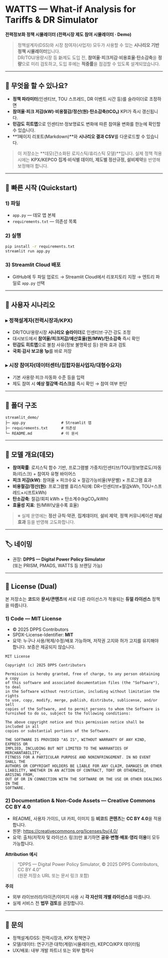 # WATTS — What-if Analysis for Tariffs & DR Simulator
**전력정보화 정책 시뮬레이터 (전력시장 제도 참여 시뮬레이터 · Demo)**

> 정책설계자(DSS)와 시장 참여자(사업자) 모두가 사용할 수 있는 **시나리오 기반 정책 시뮬레이터**입니다.  
> DR/TOU/용량시장 등 新제도 도입 전, **참여율·피크저감·비용효율·탄소감축**을 **정량**으로 미리 검토하고, 도입 후에는 **적중률**을 점검할 수 있도록 설계되었습니다.

---

## 🔎 무엇을 할 수 있나요?
- **정책 파라미터**(인센티브, TOU 스프레드, DR 이벤트 시간 등)를 슬라이더로 조정하면
- **참여율·피크 저감(kW)·비용절감/정산(원)·탄소감축(tCO₂)** KPI가 즉시 갱신됩니다.
- **민감도 히트맵**으로 인센티브·정보명료도 변화에 따른 참여율 변화를 한눈에 확인할 수 있습니다.
- **1페이지 리포트(Markdown)**와 **시나리오 결과 CSV**를 다운로드할 수 있습니다.

> 이 저장소는 **데모(간소화된 로지스틱/휴리스틱 모델)**입니다. 실제 정책 적용 시에는 **KPX/KEPCO 집계·비식별 데이터, 제도별 정산규정, 설비제약**을 반영해 보정해야 합니다.

---

## 🚀 빠른 시작 (Quickstart)

### 1) 파일
- `app.py` — 데모 앱 본체  
- `requirements.txt` — 의존성 목록

### 2) 실행
```bash
pip install -r requirements.txt
streamlit run app.py
```

### 3) Streamlit Cloud 배포
- GitHub에 두 파일 업로드 → Streamlit Cloud에서 리포지토리 지정 → 엔트리 파일로 `app.py` 선택

---

## 🧭 사용자 시나리오
### ▸ 정책설계자(전력시장과/KPX)
- DR/TOU/용량시장 **시나리오 슬라이더**로 인센티브·구간·강도 조정
- 대시보드에서 **참여율/피크저감/예산효율(원/MW)/탄소감축** 즉시 확인
- **민감도 히트맵**으로 불참 사유(정보 불명확성 등) 완화 효과 검토
- **국회·감사 보고용 1p**를 바로 저장

### ▸ 시장 참여자(데이터센터/집합자원사업자/대형수요자)
- 기본 사용량·피크·자동화 수준 등을 입력
- 제도 참여 시 **예상 절감액·리스크**를 즉시 확인 → 참여 여부 판단

---

## 🧱 폴더 구조
```
streamlit_demo/
├─ app.py                # Streamlit 앱
├─ requirements.txt      # 의존성
└─ README.md             # 이 문서
```

---

## 🧠 모델 개요(데모)
- **참여확률**: 로지스틱 함수 기반, 프로그램별 가중치(인센티브/TOU/정보명료도/자동화/리스크) + 참여자 유형 바이어스  
- **피크 저감(kW)**: 참여율 × 피크수요 × 절감가능비율(부문별) × 프로그램 효과  
- **비용절감/정산(원)**: 프로그램별 휴리스틱(예: DR=인센티브×절감kWh, TOU=스프레드×시프트kWh)  
- **탄소감축**: 절감/회피 kWh × 탄소계수(kgCO₂/kWh)  
- **효율성 지표**: 원/MW(낮을수록 효율)

> ※ 실제 운영에는 **정산 규칙·약관**, **집계데이터**, **설비 제약**, **정책 커뮤니케이션 채널 효과** 등을 반영해 고도화합니다.

---

## 🏷️ 네이밍
- 권장: **DPPS — Digital Power Policy Simulator**  
  (또는 PRISM, PMADS, WATTS 등 브랜딩 가능)

---

## 🧩 License (Dual)
본 저장소는 **코드**와 **문서/콘텐츠**에 서로 다른 라이선스가 적용되는 **듀얼 라이선스** 정책을 따릅니다.

### 1) Code — MIT License
- © 2025 DPPS Contributors  
- SPDX-License-Identifier: **MIT**  
- 요약: 누구나 사용/복제/수정/배포 가능하며, 저작권 고지와 허가 고지를 유지해야 합니다. 보증은 제공되지 않습니다.

```
MIT License

Copyright (c) 2025 DPPS Contributors

Permission is hereby granted, free of charge, to any person obtaining a copy
of this software and associated documentation files (the "Software"), to deal
in the Software without restriction, including without limitation the rights
to use, copy, modify, merge, publish, distribute, sublicense, and/or sell
copies of the Software, and to permit persons to whom the Software is
furnished to do so, subject to the following conditions:

The above copyright notice and this permission notice shall be included in all
copies or substantial portions of the Software.

THE SOFTWARE IS PROVIDED "AS IS", WITHOUT WARRANTY OF ANY KIND, EXPRESS OR
IMPLIED, INCLUDING BUT NOT LIMITED TO THE WARRANTIES OF MERCHANTABILITY,
FITNESS FOR A PARTICULAR PURPOSE AND NONINFRINGEMENT. IN NO EVENT SHALL THE
AUTHORS OR COPYRIGHT HOLDERS BE LIABLE FOR ANY CLAIM, DAMAGES OR OTHER
LIABILITY, WHETHER IN AN ACTION OF CONTRACT, TORT OR OTHERWISE, ARISING FROM,
OUT OF OR IN CONNECTION WITH THE SOFTWARE OR THE USE OR OTHER DEALINGS IN THE
SOFTWARE.
```

### 2) Documentation & Non‑Code Assets — Creative Commons **CC BY 4.0**
- README, 사용자 가이드, UI 카피, 이미지 등 **비코드 콘텐츠**는 **CC BY 4.0**을 적용합니다.  
- 원문: https://creativecommons.org/licenses/by/4.0/  
- 요약: 출처(저작자 및 라이선스 링크)만 표기하면 **공유·변형·배포·영리 이용**이 모두 가능합니다.

**Attribution 예시**
> “DPPS — Digital Power Policy Simulator, © 2025 DPPS Contributors, CC BY 4.0”  
> (원문 저장소 URL 또는 문서 링크 포함)

**주의**  
- 외부 라이브러리/아이콘/이미지 사용 시 **각 자산의 개별 라이선스**를 따릅니다.  
- 실제 서비스 전 **법무 검토**를 권장합니다.

---

## 🙋 문의
- 정책설계/DSS: 전력시장과, KPX 정책연구  
- 모델/데이터: 연구기관·대학(계량/시뮬레이션), KEPCO/KPX 데이터팀  
- UX/배포: 내부 개발 파트너 또는 외부 협력사
